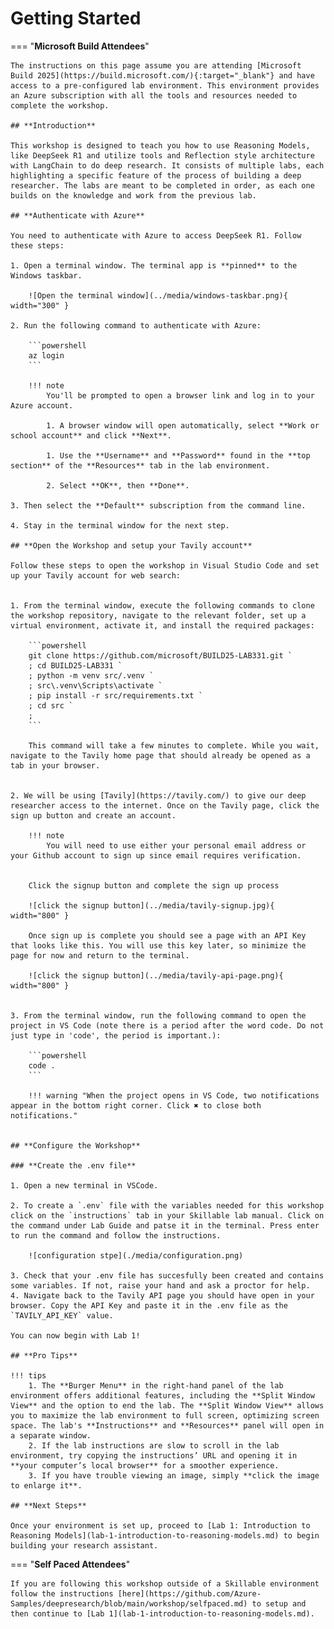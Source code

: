 # Getting Started

=== "**Microsoft Build Attendees**"

    The instructions on this page assume you are attending [Microsoft Build 2025](https://build.microsoft.com/){:target="_blank"} and have access to a pre-configured lab environment. This environment provides an Azure subscription with all the tools and resources needed to complete the workshop. 

    ## **Introduction**

    This workshop is designed to teach you how to use Reasoning Models, like DeepSeek R1 and utilize tools and Reflection style architecture with LangChain to do deep research. It consists of multiple labs, each highlighting a specific feature of the process of building a deep researcher. The labs are meant to be completed in order, as each one builds on the knowledge and work from the previous lab.

    ## **Authenticate with Azure**

    You need to authenticate with Azure to access DeepSeek R1. Follow these steps:

    1. Open a terminal window. The terminal app is **pinned** to the Windows taskbar.

        ![Open the terminal window](../media/windows-taskbar.png){ width="300" }

    2. Run the following command to authenticate with Azure:

        ```powershell
        az login
        ```

        !!! note
            You'll be prompted to open a browser link and log in to your Azure account.

            1. A browser window will open automatically, select **Work or school account** and click **Next**.

            1. Use the **Username** and **Password** found in the **top section** of the **Resources** tab in the lab environment.

            2. Select **OK**, then **Done**.

    3. Then select the **Default** subscription from the command line.

    4. Stay in the terminal window for the next step.

    ## **Open the Workshop and setup your Tavily account**

    Follow these steps to open the workshop in Visual Studio Code and set up your Tavily account for web search:


    1. From the terminal window, execute the following commands to clone the workshop repository, navigate to the relevant folder, set up a virtual environment, activate it, and install the required packages:

        ```powershell
        git clone https://github.com/microsoft/BUILD25-LAB331.git `
        ; cd BUILD25-LAB331 `
        ; python -m venv src/.venv `
        ; src\.venv\Scripts\activate `
        ; pip install -r src/requirements.txt `
        ; cd src `
        ;
        ```

        This command will take a few minutes to complete. While you wait, navigate to the Tavily home page that should already be opened as a tab in your browser. 


    2. We will be using [Tavily](https://tavily.com/) to give our deep researcher access to the internet. Once on the Tavily page, click the sign up button and create an account. 

        !!! note
            You will need to use either your personal email address or your Github account to sign up since email requires verification. 


        Click the signup button and complete the sign up process 

        ![click the signup button](../media/tavily-signup.jpg){ width="800" }

        Once sign up is complete you should see a page with an API Key that looks like this. You will use this key later, so minimize the page for now and return to the terminal. 

        ![click the signup button](../media/tavily-api-page.png){ width="800" }


    3. From the terminal window, run the following command to open the project in VS Code (note there is a period after the word code. Do not just type in 'code', the period is important.):

        ```powershell
        code .
        ```

        !!! warning "When the project opens in VS Code, two notifications appear in the bottom right corner. Click ✖ to close both notifications."


    ## **Configure the Workshop**

    ### **Create the .env file**

    1. Open a new terminal in VSCode. 

    2. To create a `.env` file with the variables needed for this workshop click on the `instructions` tab in your Skillable lab manual. Click on the command under Lab Guide and patse it in the terminal. Press enter to run the command and follow the instructions.

        ![configuration stpe](./media/configuration.png)

    3. Check that your .env file has succesfully been created and contains some variables. If not, raise your hand and ask a proctor for help.
    4. Navigate back to the Tavily API page you should have open in your browser. Copy the API Key and paste it in the .env file as the `TAVILY_API_KEY` value.

    You can now begin with Lab 1! 

    ## **Pro Tips**

    !!! tips
        1. The **Burger Menu** in the right-hand panel of the lab environment offers additional features, including the **Split Window View** and the option to end the lab. The **Split Window View** allows you to maximize the lab environment to full screen, optimizing screen space. The lab's **Instructions** and **Resources** panel will open in a separate window.
        2. If the lab instructions are slow to scroll in the lab environment, try copying the instructions’ URL and opening it in **your computer’s local browser** for a smoother experience.
        3. If you have trouble viewing an image, simply **click the image to enlarge it**.

    ## **Next Steps**

    Once your environment is set up, proceed to [Lab 1: Introduction to Reasoning Models](lab-1-introduction-to-reasoning-models.md) to begin building your research assistant.

=== "**Self Paced Attendees**"

    If you are following this workshop outside of a Skillable environment follow the instructions [here](https://github.com/Azure-Samples/deepresearch/blob/main/workshop/selfpaced.md) to setup and then continue to [Lab 1](lab-1-introduction-to-reasoning-models.md). 


